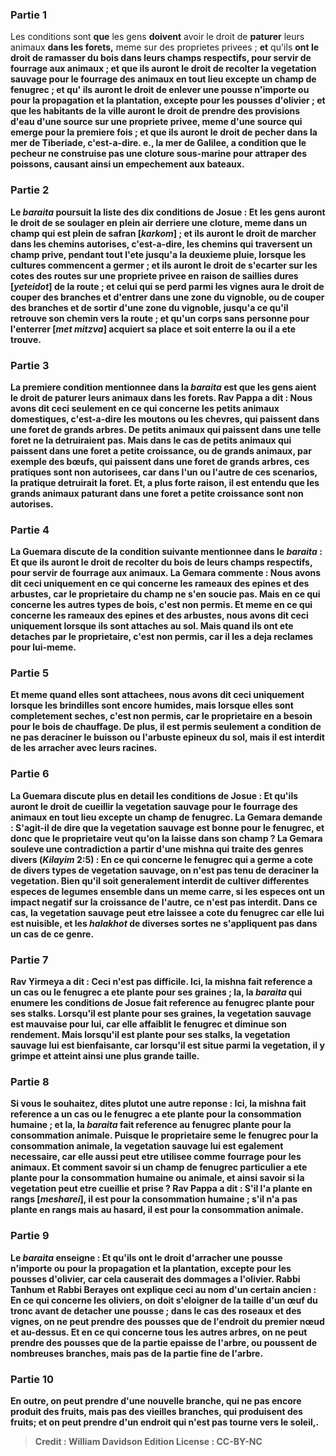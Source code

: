 
### Partie 1
Les conditions sont <b>que</b> les gens <b>doivent</b> avoir le droit de <b>paturer</b> leurs animaux <b>dans les forets,</b> meme sur des proprietes privees ; <b>et</b> qu'ils <b>ont le droit de <b>ramasser du bois</b> dans leurs <b>champs</b> respectifs, pour servir de fourrage aux animaux ; <b>et</b> que <b>ils</b> auront le droit de <b>recolter</b> la <b>vegetation</b> sauvage pour le fourrage des animaux en tout lieu <b>excepte</b> un champ de <b>fenugrec ; et</b> qu' <b>ils</b> auront le droit de <b>enlever une pousse n'importe ou</b> pour la propagation et la plantation, <b>excepte pour les pousses d'olivier ; et</b> que <b>les habitants de la ville</b> auront le droit de <b>prendre des provisions</b> d'eau d'une source sur une propriete privee, meme <b>d'une source qui emerge pour la premiere fois ; et</b> que <b>ils</b> auront le droit de <b>pecher dans la mer de Tiberiade,</b> c'est-a-dire. e., la mer de Galilee, <b>a condition que</b> le pecheur <b>ne construise pas une</b> <b>cloture sous-marine</b> pour attraper des poissons, causant ainsi un <b>empechement aux bateaux.</b>

### Partie 2
Le <i>baraita</i> poursuit la liste des dix conditions de Josue : <b>Et</b> les gens auront le droit de <b>se soulager</b> en plein air <b>derriere une cloture, meme dans un champ</b> qui est <b>plein de safran [<i>karkom</i>] ; et ils</b> auront le droit de <b>marcher dans les chemins autorises,</b> c'est-a-dire, les chemins qui traversent un champ prive, pendant tout l'ete <b>jusqu'a la deuxieme pluie,</b> lorsque les cultures commencent a germer ; <b>et ils</b> auront le droit de <b>s'ecarter sur les cotes des routes</b> sur une propriete privee <b>en raison de saillies dures [<i>yeteidot</i>] de la route ; et celui qui se perd parmi les vignes</b> aura le droit de <b>couper des branches et d'entrer</b> dans une zone du vignoble, ou de <b>couper des branches et de sortir</b> d'une zone du vignoble, jusqu'a ce qu'il retrouve son chemin vers la route ; <b>et</b> qu'un <b>corps sans personne pour l'enterrer [<i>met mitzva</i>] acquiert sa place</b> et soit enterre la ou il a ete trouve.

### Partie 3
La premiere condition mentionnee dans la <i>baraita</i> est <b>que</b> les gens aient le droit de <b>paturer</b> leurs animaux <b>dans les forets. Rav Pappa a dit : Nous avons dit</b> ceci <b>seulement</b> en ce qui concerne les <b>petits</b> animaux domestiques, c'est-a-dire les moutons ou les chevres, qui paissent <b>dans</b> une foret de <b>grands</b> arbres. De petits animaux qui paissent dans une telle foret ne la detruiraient pas. <b>Mais</b> dans le cas de <b>petits</b> animaux qui paissent <b>dans</b> une foret a <b>petite</b> croissance, ou de <b>grands</b> animaux, par exemple des bœufs, qui paissent <b>dans</b> une foret de <b>grands</b> arbres, ces pratiques sont <b>non</b> autorisees, car dans l'un ou l'autre de ces scenarios, la pratique detruirait la foret. <b>Et, a plus forte raison,</b> il est entendu <b>que les grands</b> animaux paturant <b>dans</b> une foret a <b>petite</b> croissance sont <b>non</b> autorises.

### Partie 4
La Guemara discute de la condition suivante mentionnee dans le <i>baraita</i> : <b>Et</b> que <b>ils</b> auront le droit de <b>recolter du bois</b> de leurs <b>champs respectifs,</b> pour servir de fourrage aux animaux. La Gemara commente : <b>Nous avons dit</b> ceci <b>uniquement en ce qui concerne</b> les rameaux des <b>epines et des arbustes,</b> car le proprietaire du champ ne s'en soucie pas. <b>Mais</b> en ce qui concerne les <b>autres</b> types de <b>bois,</b> c'est <b>non</b> permis. <b>Et meme en ce qui concerne</b> les rameaux des <b>epines et des arbustes, nous avons dit</b> ceci <b>uniquement lorsque</b> ils sont <b>attaches</b> au sol. <b>Mais quand</b> ils ont ete <b>detaches</b> par le proprietaire, c'est <b>non</b> permis, car il les a deja reclames pour lui-meme.

### Partie 5
<b>Et meme quand</b> elles sont <b>attachees, nous avons dit</b> ceci <b>uniquement lorsque</b> les brindilles sont encore <b>humides, mais lorsque</b> elles sont completement <b>seches</b>, c'est <b>non</b> permis, car le proprietaire en a besoin pour le bois de chauffage. De plus, il est permis seulement <b>a condition de ne pas deraciner</b> le buisson ou l'arbuste epineux du sol, mais il est interdit de les arracher avec leurs racines.

### Partie 6
La Guemara discute plus en detail les conditions de Josue : <b>Et</b> qu'ils <b>auront le droit de <b>cueillir</b> la <b>vegetation</b> sauvage pour le fourrage des animaux en tout lieu <b>excepte</b> un champ de <b>fenugrec.</b> La Gemara demande : S'agit-il de <b>dire que</b> la <b>vegetation sauvage est bonne pour le fenugrec,</b> et donc que le proprietaire veut qu'on la laisse dans son champ ? La Gemara <b>souleve une contradiction</b> a partir d'une mishna qui traite des genres divers (<i>Kilayim</i> 2:5) : En ce qui concerne le <b>fenugrec qui a germe a cote</b> de divers <b>types de</b> vegetation sauvage, on n'est pas tenu de deraciner</b> la vegetation. Bien qu'il soit generalement interdit de cultiver differentes especes de legumes ensemble dans un meme carre, si les especes ont un impact negatif sur la croissance de l'autre, ce n'est pas interdit. Dans ce cas, la vegetation sauvage peut etre laissee a cote du fenugrec car elle lui est nuisible, et les <i>halakhot</i> de diverses sortes ne s'appliquent pas dans un cas de ce genre.

### Partie 7
<b>Rav Yirmeya a dit :</b> Ceci n'est <b>pas difficile. Ici,</b> la mishna fait reference a un cas ou le fenugrec a ete plante <b>pour</b> ses <b>graines ; la,</b> la <i>baraita</i> qui enumere les conditions de Josue fait reference au fenugrec plante <b>pour</b> ses <b>stalks. </b> Lorsqu'il est plante <b>pour</b> ses <b>graines,</b> la <b>vegetation sauvage est mauvaise pour lui, car elle affaiblit</b> le fenugrec et diminue son rendement. Mais lorsqu'il est plante <b>pour</b> ses <b>stalks,</b> la vegetation sauvage lui est <b>bienfaisante, car lorsqu'il est situe parmi la vegetation, il y grimpe</b> et atteint ainsi une plus grande taille.

### Partie 8
<b>Si vous le souhaitez, dites</b> plutot une autre reponse : <b>Ici,</b> la mishna fait reference a un cas ou le fenugrec a ete plante <b>pour la consommation humaine</b> ; et <b>la,</b> la <i>baraita</i> fait reference au fenugrec plante <b>pour la consommation animale</b>. <b>Puisque</b> le proprietaire <b>seme</b> le fenugrec <b>pour la consommation animale</b>, la <b>vegetation sauvage lui est egalement necessaire,</b> car elle aussi peut etre utilisee comme fourrage pour les animaux. <b>Et comment savoir</b> si un champ de fenugrec particulier a ete plante pour la consommation humaine ou animale, et ainsi savoir si la vegetation peut etre cueillie et prise ? <b>Rav Pappa a dit :</b> S'il l'a plante <b>en rangs [<i>mesharei</i>],</b> il est <b>pour la consommation humaine</b> ; s'il n'a <b>pas</b> plante <b>en rangs</b> mais au hasard, il est <b>pour la consommation animale</b>.

### Partie 9
Le <i>baraita</i> enseigne : <b>Et</b> qu'ils <b>ont le droit d'arracher une pousse n'importe ou</b> pour la propagation et la plantation, <b>excepte pour les pousses d'olivier,</b> car cela causerait des dommages a l'olivier. <b>Rabbi Tanhum et Rabbi Berayes ont explique</b> ceci <b>au nom d'un certain ancien : En ce qui concerne les oliviers</b>, on doit s'eloigner de <b>la taille d'un œuf</b> du tronc avant de detacher une pousse ; dans le cas <b>des roseaux et des vignes,</b> on ne peut prendre des pousses que <b>de l'endroit du premier <b>nœud et au-dessus. Et</b> en ce qui concerne <b>tous les autres arbres,</b> on ne peut prendre des pousses que <b>de la partie epaisse</b> <b>de</b> l'<b>arbre,</b> ou poussent de nombreuses branches, <b>mais pas de la partie fine</b> <b>de</b> l'<b>arbre.</b>

### Partie 10
En outre, on peut prendre <b>d'une nouvelle</b> branche, <b>qui ne</b> pas encore <b>produit des fruits, mais pas des vieilles</b> branches, <b>qui produisent des fruits;</b> et on peut prendre <b>d'un endroit qui n'est pas tourne vers le soleil,</b>.

>Credit : William Davidson Edition
>License : CC-BY-NC